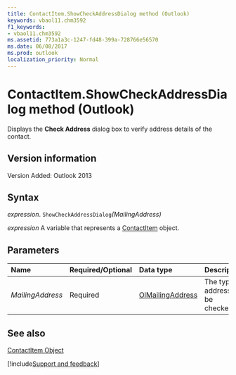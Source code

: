 ```yaml
---
title: ContactItem.ShowCheckAddressDialog method (Outlook)
keywords: vbaol11.chm3592
f1_keywords:
- vbaol11.chm3592
ms.assetid: 773a1a3c-1247-fd48-399a-728766e56570
ms.date: 06/08/2017
ms.prod: outlook
localization_priority: Normal
---
```



# ContactItem.ShowCheckAddressDialog method (Outlook)
Displays the  **Check Address** dialog box to verify address details of the contact.

## Version information

Version Added: Outlook 2013 


## Syntax

_expression_. `ShowCheckAddressDialog`_(MailingAddress)_

_expression_ A variable that represents a [ContactItem](Outlook.ContactItem.md) object.


## Parameters



|Name|Required/Optional|Data type|Description|
|:-----|:-----|:-----|:-----|
| _MailingAddress_|Required|[OlMailingAddress](Outlook.OlMailingAddress.md)|The type of address to be checked.|

## See also


[ContactItem Object](Outlook.ContactItem.md)

[!include[Support and feedback](~/includes/feedback-boilerplate.md)]